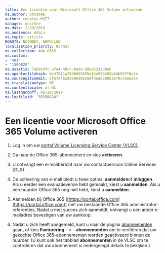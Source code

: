 ```yaml
---
title: Een licentie voor Microsoft Office 365 Volume activeren
ms.author: cmcatee
author: cmcatee-MSFT
manager: mnirkhe
ms.date: 2/23/2018
ms.audience: Admin
ms.topic: article
ROBOTS: NOINDEX, NOFOLLOW
localization_priority: Normal
ms.collection: Adm_O365
ms.custom:
- "481"
- "1500028"
ms.assetid: 7a6919fc-afe4-40c7-8ada-d8ce523ad8a8
ms.openlocfilehash: 6e47011a79db805085e16e520455b64b937f0c3b
ms.sourcegitcommit: 5fb7a4b28859690020efdea630d03e70cc0e6334
ms.translationtype: MT
ms.contentlocale: nl-NL
ms.lasthandoff: 06/28/2019
ms.locfileid: "35358824"
---
```

# <a name="activating-a-microsoft-office-365-volume-license-subscription"></a>Een licentie voor Microsoft Office 365 Volume activeren

1. Log in om uw [portal Volume Licensing Service Center (VLSC)](http://go.microsoft.com/fwlink/p/?LinkId=329762).

2. Ga naar de Office 365-abonnement en kies **activeren**.

3. U ontvangt een e-mailbericht naar uw contactpersoon Online Services (OLS).

4. De activering van e-mail biedt u twee opties: **aanmelden**of **inloggen**. Als u eerder een evaluatieversie hebt gemaakt, kiest u **aanmelden**. Als u een huurder Office 365 nog niet hebt, kiest u **aanmelden**.

5. Aanmelden bij Office 365 ([https://portal.office.com](https://portal.office.com)) met uw bestaande Office 365 administrator-referenties. Nadat u met succes zich aanmeldt, ontvangt u een ander e-mailadres bevestigen van uw aankoop.

6. Nadat u zich heeft aangemeld, kunt u naar de pagina [abonnementen](https://go.microsoft.com/fwlink/p/?linkid=842054) gaan, of kies **Facturering**  - \> - **abonnementen** om te verifiëren dat uw gekochte Office 365-abonnementen worden geactiveerd binnen de huurder. (U kunt ook het tabblad **abonnementen** in de VLSC om te controleren dat uw abonnement is nedergelegd details te bekijken.) 

